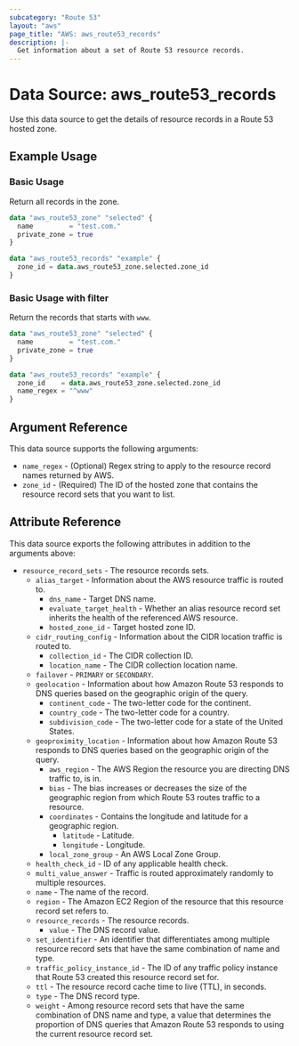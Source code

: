```yaml
---
subcategory: "Route 53"
layout: "aws"
page_title: "AWS: aws_route53_records"
description: |-
  Get information about a set of Route 53 resource records.
---
```


# Data Source: aws_route53_records

Use this data source to get the details of resource records in a Route 53 hosted zone.

## Example Usage

### Basic Usage

Return all records in the zone.

```terraform
data "aws_route53_zone" "selected" {
  name         = "test.com."
  private_zone = true
}

data "aws_route53_records" "example" {
  zone_id = data.aws_route53_zone.selected.zone_id
}
```

### Basic Usage with filter

Return the records that starts with `www`.

```terraform
data "aws_route53_zone" "selected" {
  name         = "test.com."
  private_zone = true
}

data "aws_route53_records" "example" {
  zone_id    = data.aws_route53_zone.selected.zone_id
  name_regex = "^www"
}
```

## Argument Reference

This data source supports the following arguments:

* `name_regex` - (Optional) Regex string to apply to the resource record names returned by AWS.
* `zone_id` - (Required) The ID of the hosted zone that contains the resource record sets that you want to list.

## Attribute Reference

This data source exports the following attributes in addition to the arguments above:

* `resource_record_sets` - The resource records sets.
    * `alias_target` -  Information about the AWS resource traffic is routed to.
        * `dns_name` - Target DNS name.
        * `evaluate_target_health` - Whether an alias resource record set inherits the health of the referenced AWS resource.
        * `hosted_zone_id` - Target hosted zone ID.
    * `cidr_routing_config` - Information about the CIDR location traffic is routed to.
        * `collection_id` - The CIDR collection ID.
        * `location_name` - The CIDR collection location name.
    * `failover` - `PRIMARY` or `SECONDARY`.
    * `geolocation` - Information about how Amazon Route 53 responds to DNS queries based on the geographic origin of the query.
        * `continent_code` - The two-letter code for the continent.
        * `country_code` - The two-letter code for a country.
        * `subdivision_code` - The two-letter code for a state of the United States.
    * `geoproximity_location` - Information about how Amazon Route 53 responds to DNS queries based on the geographic origin of the query.
        * `aws_region` - The AWS Region the resource you are directing DNS traffic to, is in.
        * `bias` - The bias increases or decreases the size of the geographic region from which Route 53 routes traffic to a resource.
        * `coordinates` - Contains the longitude and latitude for a geographic region.
            * `latitude` - Latitude.
            * `longitude` - Longitude.
        * `local_zone_group` - An AWS Local Zone Group.
    * `health_check_id` - ID of any applicable health check.
    * `multi_value_answer` - Traffic is routed approximately randomly to multiple resources.
    * `name` - The name of the record.
    * `region` - The Amazon EC2 Region of the resource that this resource record set refers to.
    * `resource_records` - The resource records.
        * `value` - The DNS record value.
    * `set_identifier` - An identifier that differentiates among multiple resource record sets that have the same combination of name and type.
    * `traffic_policy_instance_id` - The ID of any traffic policy instance that Route 53 created this resource record set for.
    * `ttl` - The resource record cache time to live (TTL), in seconds.
    * `type` - The DNS record type.
    * `weight` - Among resource record sets that have the same combination of DNS name and type, a value that determines the proportion of DNS queries that Amazon Route 53 responds to using the current resource record set.

